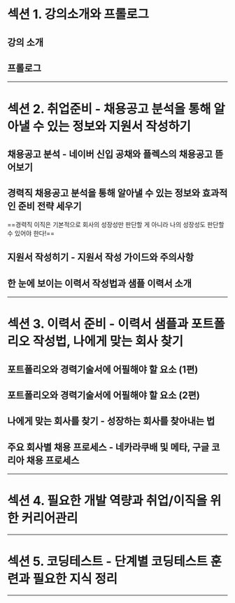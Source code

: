 # 섹션 1. 강의소개와 프롤로그
## 강의 소개
## 프롤로그

****
# 섹션 2. 취업준비 - 채용공고 분석을 통해 알아낼 수 있는 정보와 지원서 작성하기
## 채용공고 분석 - 네이버 신입 공채와 플렉스의 채용공고 뜯어보기
## 경력직 채용공고 분석을 통해 알아낼 수 있는 정보와 효과적인 준비 전략 세우기
==경력직 이직은 기본적으로 회사의 성장성만 판단할 게 아니라 나의 성장성도 판단할 수 있어야 한다!==
## 지원서 작성히기 - 지원서 작성 가이드와 주의사항
## 한 눈에 보이는 이력서 작성법과 샘플 이력서 소개

****
# 섹션 3. 이력서 준비 - 이력서 샘플과 포트폴리오 작성법, 나에게 맞는 회사 찾기
## 포트폴리오와 경력기술서에 어필해야 할 요소 (1편)
## 포트폴리오와 경력기술서에 어필해야 할 요소 (2편)
## 나에게 맞는 회사를 찾기 - 성장하는 회사를 찾아내는 법
## 주요 회사별 채용 프로세스 - 네카라쿠배 및 메타, 구글 코리아 채용 프로세스

****
# 섹션 4. 필요한 개발 역량과 취업/이직을 위한 커리어관리

****
# 섹션 5. 코딩테스트 - 단계별 코딩테스트 훈련과 필요한 지식 정리

****